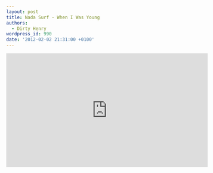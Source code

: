 ```yaml
---
layout: post
title: Nada Surf - When I Was Young
authors:
  - Dirty Henry
wordpress_id: 990
date: '2012-02-02 21:31:00 +0100'
---
```

<iframe src="http://player.vimeo.com/video/35623730?title=0&amp;byline=0&amp;portrait=0&amp;color=C2A966" width="540" height="304" frameborder="0" webkitAllowFullScreen mozallowfullscreen allowFullScreen></iframe>
